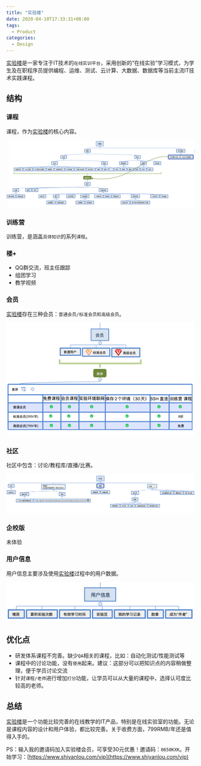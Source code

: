 ```yaml
---
title: "实验楼"
date: 2020-04-10T17:33:31+08:00
tags:
  - Product
categories:
  - Design
---
```


[实验楼](https://www.shiyanlou.com/)是一家专注于IT技术的`在线实训平台`，采用创新的“在线实验”学习模式，为学生及在职程序员提供编程、运维、测试、云计算、大数据、数据库等当前主流IT技术实践课程。

## 结构

### 课程

课程，作为[实验楼](https://www.shiyanlou.com/)的核心内容。

![课程内容](/img/shiyanlou/courses.png)

### 训练营

训练营，是涵盖`具体知识`的系列`课程`。

### 楼+

- QQ群交流，班主任跟踪
- 组团学习
- 教学视频

### 会员

[实验楼](https://www.shiyanlou.com/)存在三种会员：`普通会员/标准会员和高级会员`。

![会员](/img/shiyanlou/vip.png)

### 社区

社区中包含：讨论/教程库/直播/比赛。

![会员](/img/shiyanlou/social.png)

### 企校版

未体验

### 用户信息

用户信息主要涉及使用[实验楼](https://www.shiyanlou.com/)过程中的用户数据。

![用户](/img/shiyanlou/user.png)

## 优化点

- 研发体系课程不完善。缺少`QA`相关的课程，比如：自动化测试/性能测试等 
- 课程中的讨论功能，没有`使用`起来。建议：这部分可以把知识点的内容稍做整理，便于学员讨论交流
- 针对`课程/老师`进行增加`打分`功能，让学员可以从大量的课程中，选择认可度比较高的老师。

## 总结

[实验楼](https://www.shiyanlou.com/)是一个功能比较完善的在线教学的IT产品，特别是在线实验室的功能。无论是课程内容的设计和用户体验，都比较完善。关于收费方面，799RMB/年还是值得入手的。

PS：输入我的邀请码加入实验楼会员，可享受30元优惠！邀请码：`0650KXK`。开始学习：[https://www.shiyanlou.com/vip](https://www.shiyanlou.com/vip)
